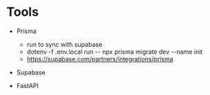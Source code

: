 # Tools 
- Prisma
  - run to sync with supabase
  - dotenv -f .env.local run -- npx prisma migrate dev --name init 
  - https://supabase.com/partners/integrations/prisma

- Supabase

- FastAPI
  